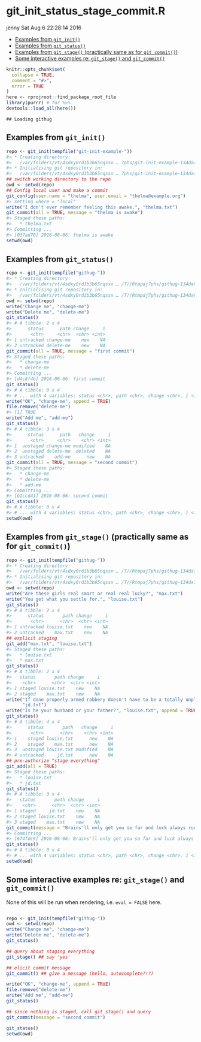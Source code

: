git\_init\_status\_stage\_commit.R
================
jenny
Sat Aug 6 22:28:14 2016

-   [Examples from `git_init()`](#examples-from-git_init)
-   [Examples from `git_status()`](#examples-from-git_status)
-   [Examples from `git_stage()` (practically same as for `git_commit()`)](#examples-from-git_stage-practically-same-as-for-git_commit)
-   [Some interactive examples re: `git_stage()` and `git_commit()`](#some-interactive-examples-re-git_stage-and-git_commit)

``` r
knitr::opts_chunk$set(
  collapse = TRUE,
  comment = "#>",
  error = TRUE
)
here <- rprojroot::find_package_root_file
library(purrr) # for %>%
devtools::load_all(here())
```

    ## Loading githug

Examples from `git_init()`
--------------------------

``` r
repo <- git_init(tempfile("git-init-example-"))
#> * Creating directory:
#>   /var/folders/vt/4sdxy0rd1b3b65nqssx … 7phs/git-init-example-134da42720447
#> * Initialising git repository in:
#>   /var/folders/vt/4sdxy0rd1b3b65nqssx … 7phs/git-init-example-134da42720447
## switch working directory to the repo
owd <- setwd(repo)
## Config local user and make a commit
git_config(user.name = "thelma", user.email = "thelma@example.org")
#> setting where = "local"
write("I don't ever remember feeling this awake.", "thelma.txt")
git_commit(all = TRUE, message = "thelma is awake")
#> Staged these paths:
#>   * thelma.txt
#> Committing ...
#> [037ad70] 2016-08-06: thelma is awake
setwd(owd)
```

Examples from `git_status()`
----------------------------

``` r
repo <- git_init(tempfile("githug-"))
#> * Creating directory:
#>   /var/folders/vt/4sdxy0rd1b3b65nqssx … /T//Rtmpaj7phs/githug-134da6e659297
#> * Initialising git repository in:
#>   /var/folders/vt/4sdxy0rd1b3b65nqssx … /T//Rtmpaj7phs/githug-134da6e659297
owd <- setwd(repo)
write("Change me", "change-me")
write("Delete me", "delete-me")
git_status()
#> # A tibble: 2 x 4
#>      status      path change     i
#>       <chr>     <chr>  <chr> <int>
#> 1 untracked change-me    new    NA
#> 2 untracked delete-me    new    NA
git_commit(all = TRUE, message = "first commit")
#> Staged these paths:
#>   * change-me
#>   * delete-me
#> Committing ...
#> [d4c8f4b] 2016-08-06: first commit
git_status()
#> # A tibble: 0 x 4
#> # ... with 4 variables: status <chr>, path <chr>, change <chr>, i <int>
write("OK", "change-me", append = TRUE)
file.remove("delete-me")
#> [1] TRUE
write("Add me", "add-me")
git_status()
#> # A tibble: 3 x 4
#>      status      path   change     i
#>       <chr>     <chr>    <chr> <int>
#> 1  unstaged change-me modified    NA
#> 2  unstaged delete-me  deleted    NA
#> 3 untracked    add-me      new    NA
git_commit(all = TRUE, message = "second commit")
#> Staged these paths:
#>   * change-me
#>   * delete-me
#>   * add-me
#> Committing ...
#> [b1ccd41] 2016-08-06: second commit
git_status()
#> # A tibble: 0 x 4
#> # ... with 4 variables: status <chr>, path <chr>, change <chr>, i <int>
setwd(owd)
```

Examples from `git_stage()` (practically same as for `git_commit()`)
--------------------------------------------------------------------

``` r
repo <- git_init(tempfile("githug-"))
#> * Creating directory:
#>   /var/folders/vt/4sdxy0rd1b3b65nqssx … /T//Rtmpaj7phs/githug-134da7994ad20
#> * Initialising git repository in:
#>   /var/folders/vt/4sdxy0rd1b3b65nqssx … /T//Rtmpaj7phs/githug-134da7994ad20
owd <- setwd(repo)
write("Are these girls real smart or real real lucky?", "max.txt")
write("You get what you settle for.", "louise.txt")
git_status()
#> # A tibble: 2 x 4
#>      status       path change     i
#>       <chr>      <chr>  <chr> <int>
#> 1 untracked louise.txt    new    NA
#> 2 untracked    max.txt    new    NA
## explicit staging
git_add("max.txt", "louise.txt")
#> Staged these paths:
#>   * louise.txt
#>   * max.txt
git_status()
#> # A tibble: 2 x 4
#>   status       path change     i
#>    <chr>      <chr>  <chr> <int>
#> 1 staged louise.txt    new    NA
#> 2 staged    max.txt    new    NA
write("If done properly armed robbery doesn't have to be a totally unpleasant experience.",
      "jd.txt")
write("Is he your husband or your father?", "louise.txt", append = TRUE)
git_status()
#> # A tibble: 4 x 4
#>      status       path   change     i
#>       <chr>      <chr>    <chr> <int>
#> 1    staged louise.txt      new    NA
#> 2    staged    max.txt      new    NA
#> 3  unstaged louise.txt modified    NA
#> 4 untracked     jd.txt      new    NA
## pre-authorize "stage everything"
git_add(all = TRUE)
#> Staged these paths:
#>   * louise.txt
#>   * jd.txt
git_status()
#> # A tibble: 3 x 4
#>   status       path change     i
#>    <chr>      <chr>  <chr> <int>
#> 1 staged     jd.txt    new    NA
#> 2 staged louise.txt    new    NA
#> 3 staged    max.txt    new    NA
git_commit(message = "Brains'll only get you so far and luck always runs out.")
#> Committing ...
#> [674fdc9] 2016-08-06: Brains'll only get you so far and luck always runs out.
git_status()
#> # A tibble: 0 x 4
#> # ... with 4 variables: status <chr>, path <chr>, change <chr>, i <int>
setwd(owd)
```

Some interactive examples re: `git_stage()` and `git_commit()`
--------------------------------------------------------------

None of this will be run when rendering, i.e. `eval = FALSE` here.

``` r

repo <- git_init(tempfile("githug-"))
owd <- setwd(repo)
write("Change me", "change-me")
write("Delete me", "delete-me")
git_status()

## query about staging everything
git_stage() ## say 'yes'

## elicit commit message
git_commit() ## give a message (hello, autocomplete?!?)

write("OK", "change-me", append = TRUE)
file.remove("delete-me")
write("Add me", "add-me")
git_status()

## since nothing is staged, call git_stage() and query
git_commit(message = "second commit")

git_status()
setwd(owd)
```
